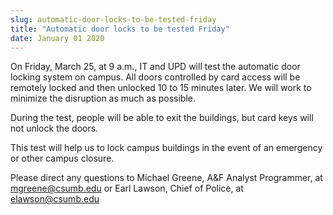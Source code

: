 ```yaml
---
slug: automatic-door-locks-to-be-tested-friday
title: "Automatic door locks to be tested Friday"
date: January 01 2020
---
```


<p>On Friday, March 25, at 9 a.m., IT and UPD will test the automatic door locking system on campus. All doors controlled by card access will be remotely locked and then unlocked 10 to 15 minutes later. We will work to minimize the disruption as much as possible.
</p><p>During the test, people will be able to exit the buildings, but card keys will not unlock the doors.
</p><p>This test will help us to lock campus buildings in the event of an emergency or other campus closure.
</p><p>Please direct any questions to Michael Greene, A&amp;F Analyst Programmer, at <a href="&#x6d;&#97;&#x69;&#108;&#116;&#x6f;&#58;&#x6d;&#x67;&#114;&#x65;&#101;n&#x65;&#64;&#x63;&#115;&#117;&#x6d;&#98;.&#x65;&#100;&#x75;">mgreene@csumb.edu</a> or Earl Lawson, Chief of Police, at <a href="&#x6d;&#x61;&#x69;&#x6c;&#116;&#111;&#58;&#101;l&#x61;&#x77;&#x73;&#x6f;&#110;&#64;&#99;&#115;u&#x6d;&#x62;&#x2e;&#x65;&#100;&#117;">elawson@csumb.edu</a>
</p>
